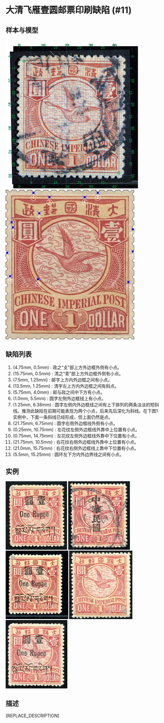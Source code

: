 # 大清飞雁壹圆邮票印刷缺陷 (#11)

## 样本与模型
<img src="sampling.png" height=480/> <img src="model.png" height=480/>

## 缺陷列表
1. (4.75mm, 0.5mm) :  政之“攴”部上方外边框外侧有小点。
1. (15.75mm, 0.5mm) :  清之“青”部上方外边框外侧有小点。
1. (7.5mm, 1.25mm) :  邮字上方内外边框之间有小点。
1. (13.5mm, 1.25mm) :  清字左上方内外边框之间有斜点。
1. (5.75mm, 4.0mm) :  邮与政之间中下方有小点。
1. (1.0mm, 5.5mm) :  圆字左侧外边框线上有小点。
1. (1.25mm, 6.38mm) :  圆字左侧内外边框线之间有上下排列的两条淡淡的短斜线。推测此缺陷在前期可能表现为两个小点，后来先后深化为斜线。在下图1实例中，下面一条斜线已经形成，但上面仍然是点。
1. (21.75mm, 6.75mm) :  圆字右侧外边框线外侧有小点。
1. (0.25mm, 10.75mm) :  左花纹左侧外边框线外靠中上位置有小点。
1. (0.75mm, 14.75mm) :  左花纹左侧外边框线外靠中下位置有小点。
1. (21.75mm, 10.5mm) :  右花纹右侧外边框线外靠中上位置有小点。
1. (21.0mm, 15.75mm) :  右花纹右侧外边框线上靠中下位置有小点。
1. (5.5mm, 15.25mm) :  圆环左下方内外边界线之间有小点。


## 实例
<img src="2012-04-23_00061295206A.jpg" height=220/> <img src="2012-07-06_00063286008A.jpg" height=220/> <img src="2012-07-29_00065564051A.jpg" height=220/> <img src="2013-02-02_00101636002A.jpg" height=220/> <img src="2015-09-18_00188733065A.jpg" height=220/> 


## 描述
[REPLACE_DESCRIPTION]
